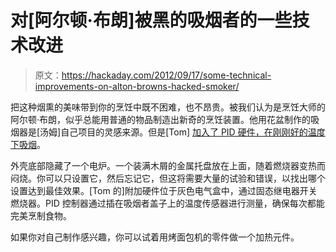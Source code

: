 # 对[阿尔顿·布朗]被黑的吸烟者的一些技术改进

> 原文：<https://hackaday.com/2012/09/17/some-technical-improvements-on-alton-browns-hacked-smoker/>

把这种烟熏的美味带到你的烹饪中既不困难，也不昂贵。被我们认为是烹饪大师的阿尔顿·布朗，似乎总能用普通的物品制造出新奇的烹饪装置。他用花盆制作的吸烟器是[汤姆]自己项目的灵感来源。但是[Tom] [加入了 PID 硬件，在刚刚好的温度下吸烟](http://smokedprojects.blogspot.com/2012/09/my-first-project-since-moving-back-to.html)。

外壳底部隐藏了一个电炉。一个装满木屑的金属托盘放在上面，随着燃烧器变热而闷烧。你可以只设置它，然后忘记它，但这将需要大量的试验和错误，以找出哪个设置达到最佳效果。[Tom 的]附加硬件位于灰色电气盒中，通过固态继电器开关燃烧器。PID 控制器通过插在吸烟者盖子上的温度传感器进行测量，确保每次都能完美烹制食物。

如果你对自己制作感兴趣，你可以试着用烤面包机的零件做一个加热元件。